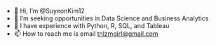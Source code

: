 - 👋 Hi, I’m @SuyeonKim12
- 👀 I’m seeking opportunities in Data Science and Business Analytics
- 💞️ I have experience with Python, R, SQL, and Tableau
- 📫 How to reach me is email tnlzmgirl@gmail.com

<!---
SuyeonKim12/SuyeonKim12 is a ✨ special ✨ repository because its `README.md` (this file) appears on your GitHub profile.
You can click the Preview link to take a look at your changes.
--->
